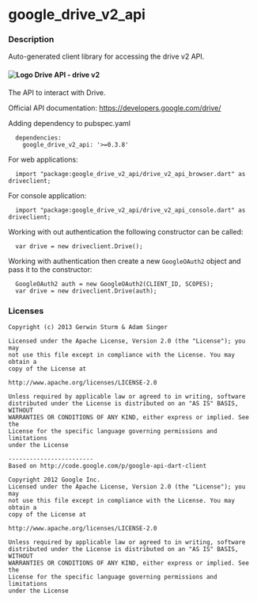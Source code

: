 # google_drive_v2_api

### Description

Auto-generated client library for accessing the drive v2 API.

#### ![Logo](https://ssl.gstatic.com/docs/doclist/images/drive_icon_16.png) Drive API - drive v2

The API to interact with Drive.

Official API documentation: https://developers.google.com/drive/

Adding dependency to pubspec.yaml

```
  dependencies:
    google_drive_v2_api: '>=0.3.8'
```

For web applications:

```
  import "package:google_drive_v2_api/drive_v2_api_browser.dart" as driveclient;
```

For console application:

```
  import "package:google_drive_v2_api/drive_v2_api_console.dart" as driveclient;
```

Working with out authentication the following constructor can be called:

```
  var drive = new driveclient.Drive();
```

Working with authentication then create a new `GoogleOAuth2` object and pass it to the constructor:


```
  GoogleOAuth2 auth = new GoogleOAuth2(CLIENT_ID, SCOPES);
  var drive = new driveclient.Drive(auth);
```

### Licenses

```
Copyright (c) 2013 Gerwin Sturm & Adam Singer

Licensed under the Apache License, Version 2.0 (the "License"); you may 
not use this file except in compliance with the License. You may obtain a 
copy of the License at

http://www.apache.org/licenses/LICENSE-2.0

Unless required by applicable law or agreed to in writing, software
distributed under the License is distributed on an "AS IS" BASIS, WITHOUT
WARRANTIES OR CONDITIONS OF ANY KIND, either express or implied. See the
License for the specific language governing permissions and limitations 
under the License

------------------------
Based on http://code.google.com/p/google-api-dart-client

Copyright 2012 Google Inc.
Licensed under the Apache License, Version 2.0 (the "License"); you may 
not use this file except in compliance with the License. You may obtain a
copy of the License at

http://www.apache.org/licenses/LICENSE-2.0

Unless required by applicable law or agreed to in writing, software
distributed under the License is distributed on an "AS IS" BASIS, WITHOUT
WARRANTIES OR CONDITIONS OF ANY KIND, either express or implied. See the
License for the specific language governing permissions and limitations 
under the License

```
